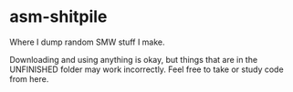 # asm-shitpile
Where I dump random SMW stuff I make.

Downloading and using anything is okay, but things that are in the UNFINISHED folder may work incorrectly.
Feel free to take or study code from here.
